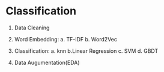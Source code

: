 # Classification
1. Data Cleaning

2. Word Embedding:
  a. TF-IDF
  b. Word2Vec
  
3. Classification:
  a. knn
  b.Linear Regression
  c. SVM
  d. GBDT
  
4. Data Augumentation(EDA)


  
